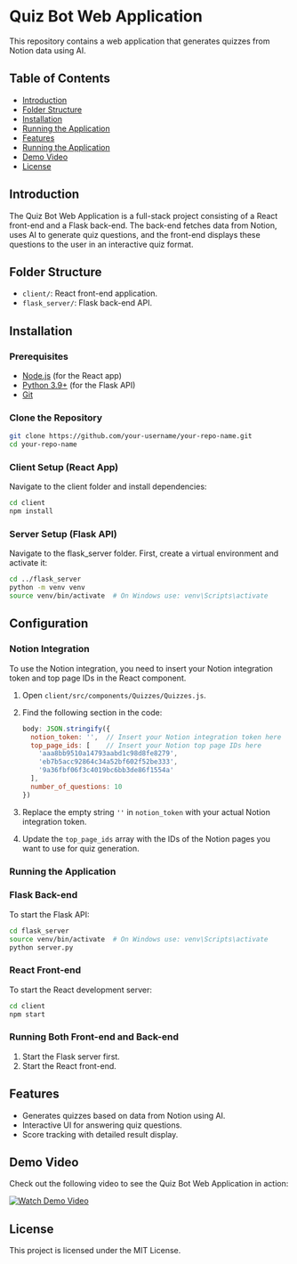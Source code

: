 # Quiz Bot Web Application

This repository contains a web application that generates quizzes from Notion data using AI.

## Table of Contents

- [Introduction](#introduction)
- [Folder Structure](#folder-structure)
- [Installation](#installation)
- [Running the Application](#running-the-application)
- [Features](#features)
- [Running the Application](#running-the-application)
- [Demo Video](#demo-video)
- [License](#license)

## Introduction

The Quiz Bot Web Application is a full-stack project consisting of a React front-end and a Flask back-end. The back-end fetches data from Notion, uses AI to generate quiz questions, and the front-end displays these questions to the user in an interactive quiz format.

## Folder Structure

- `client/`: React front-end application.
- `flask_server/`: Flask back-end API.

## Installation

### Prerequisites

- [Node.js](https://nodejs.org/) (for the React app)
- [Python 3.9+](https://www.python.org/downloads/) (for the Flask API)
- [Git](https://git-scm.com/)

### Clone the Repository

```bash
git clone https://github.com/your-username/your-repo-name.git
cd your-repo-name
```

### Client Setup (React App)

Navigate to the client folder and install dependencies:

```bash
cd client
npm install
```

### Server Setup (Flask API)

Navigate to the flask_server folder. First, create a virtual environment and activate it:

```bash
cd ../flask_server
python -m venv venv
source venv/bin/activate  # On Windows use: venv\Scripts\activate
```

## Configuration

### Notion Integration

To use the Notion integration, you need to insert your Notion integration token and top page IDs in the React component.

1. Open `client/src/components/Quizzes/Quizzes.js`.
2. Find the following section in the code:

    ```javascript
    body: JSON.stringify({
      notion_token: '',  // Insert your Notion integration token here
      top_page_ids: [    // Insert your Notion top page IDs here
        'aaa8bb9510a14793aabd1c98d8fe8279',
        'eb7b5acc92864c34a52bf602f52be333',
        '9a36fbf06f3c4019bc6bb3de86f1554a'
      ],
      number_of_questions: 10
    })
    ```

3. Replace the empty string `''` in `notion_token` with your actual Notion integration token.
4. Update the `top_page_ids` array with the IDs of the Notion pages you want to use for quiz generation.

### Running the Application

### Flask Back-end

To start the Flask API:

```bash
cd flask_server
source venv/bin/activate  # On Windows use: venv\Scripts\activate
python server.py
```

### React Front-end

To start the React development server:

```bash
cd client
npm start
```

### Running Both Front-end and Back-end

1. Start the Flask server first.
2. Start the React front-end.

## Features

- Generates quizzes based on data from Notion using AI.
- Interactive UI for answering quiz questions.
- Score tracking with detailed result display.

## Demo Video

Check out the following video to see the Quiz Bot Web Application in action:

[![Watch Demo Video](https://img.youtube.com/vi/T5DJ435Chzg/maxresdefault.jpg)](https://www.youtube.com/watch?v=T5DJ435Chzg&ab_channel=MyProjects)

## License

This project is licensed under the MIT License.
